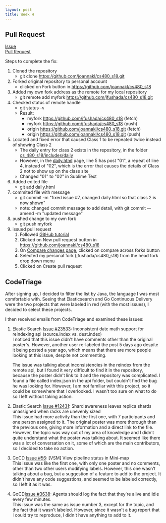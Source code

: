 ```yaml
---
layout: post
title: Week 4
---
```


Pull Request
------------

[Issue](https://github.com/joannakl/cs480_s18/issues/7)  
[Pull Request](https://github.com/joannakl/cs480_s18/pull/52)  

Steps to complete the fix:  
1. Cloned the repository  
	* git clone <https://github.com/joannakl/cs480_s18.git>  
2. Forked original repository to personal account
	* clicked on Fork button in <https://github.com/joannakl/cs480_s18>
3. Added my own fork address as the remote for my local repository
	* git remote add myfork <https://github.com/jfushada/cs480_s18.git>
4. Checked status of remote handle
	* git status -v
	* Result:
		* myfork  <https://github.com/jfushada/cs480_s18> (fetch)
		* myfork  <https://github.com/jfushada/cs480_s18> (push)
		* origin  <https://github.com/joannakl/cs480_s18.git> (fetch)
		* origin  <https://github.com/joannakl/cs480_s18.git> (push)
5. Located and fixed error that caused Class 1 to be repeated twice instead of showing Class 2
	* The daily entry for class 2 exists in the repository, in the folder [cs_480_s18/includes/daily](https://github.com/joannakl/cs480_s18/blob/gh-pages/_includes/daily/02.markdown)
	* However, in the [daily.html](https://github.com/joannakl/cs480_s18/blob/gh-pages/daily.html) page, line 5 has post "01", a repeat of line 4, instead of "02", which is the error that causes the details of Class 2 not to show up on the class site
	* Changed "01" to "02" in Sublime Text
6. Added edited file
	* git add daily.html
7. commited file with message
	* git commit -m "fixed issue #7, changed daily.html so that class 2 is now shown"
	* note: changed commit message to add detail, with git commit --amend -m "updated message"
8. pushed change to my own fork
	* git push myfork
9. issued pull request
	1. Followed [GitHub tutorial](https://help.github.com/articles/creating-a-pull-request-from-a-fork/)
	2. Clicked on New pull request button in <https://github.com/joannakl/cs480_s18>
	3. On [Compare changes page](https://github.com/joannakl/cs480_s18/compare), clicked on compare across forks button
	4. Selected my personal fork (jfushada/cs480_s18) from the head fork drop down menu	
	5. Clicked on Create pull request  

CodeTriage
----------

After signing up, I decided to filter the list by Java, the language I was most comfortable with. Seeing that Elasticsearch and Go Continuous Delivery were the two projects that were labeled in red (with the most issues), I decided to select these projects.  

I then received emails from CodeTriage and examined these issues:
1. Elastic Search [Issue #23533](https://github.com/elastic/elasticsearch/issues/23533): Inconsistent date math support for reindexing api (source.index vs. dest.index)  
	I noticed that this issue didn't have comments other than the original poster's. However, another user re-labeled the post 5 days ago despite it being posted a year ago, which means that there are more people looking at this issue, despite not commenting.  

	The issue was talking about inconsistencies in the reindex from the remote api, but I found it very difficult to find it in the repository, because the poster didn't link to it and the repository was complicated. I found a file called index.json in the api folder, but couldn't find the bug he was looking for. However, I am not familiar with this project, so it could be somewhere that I overlooked. I wasn't too sure on what to do so I left without taking action.

2. Elastic Search [Issue #12431](https://github.com/elastic/elasticsearch/issues/12431): Shard awareness leaves replica shards unassigned when racks are unevenly sized  
	This issue had more activity than the first one, with 7 participants and one person assigned to it. The original poster was more thorough than the previous one, giving more information and a direct link to the file. However, the topic was way out of my area of knowledge and I didn't quite understand what the poster was talking about. It seemed like there was a lot of conversation on it, some of which are the main contributors, so I decided to take no action.
	
3. GoCD [Issue #56](https://github.com/gocd/gocd/issues/56): [VSM] View pipeline status in Mini-map  
	This issue was like the first one, with only one poster and no comments, other than two other users modifying labels. However, this one wasn't talking about a bug, but a suggestion of a feature to add to the project. It didn't have any code suggestions, and seemed to be labeled correctly, so I left it as it was.


4. GoCD[Issue #3638](https://github.com/gocd/gocd/issues/3638): Agents should log the fact that they're alive and idle every few minutes.  
	This issue was the same as issue number 3, except for the topic, and the fact that it wasn't labeled. However, since it wasn't a bug report that I could try to reproduce, I didn't have anything to add to it.